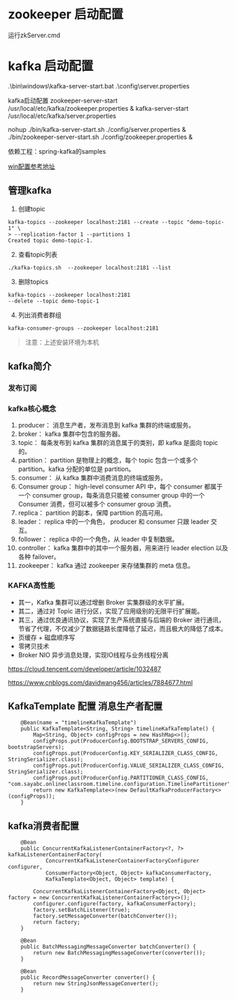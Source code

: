 # zookeeper 启动配置
运行zkServer.cmd
# kafka 启动配置
 .\bin\windows\kafka-server-start.bat .\config\server.properties

kafka启动配置 
zookeeper-server-start /usr/local/etc/kafka/zookeeper.properties & kafka-server-start /usr/local/etc/kafka/server.properties

nohup ./bin/kafka-server-start.sh ./config/server.properties & ./bin/zookeeper-server-start.sh ./config/zookeeper.properties &

依赖工程：spring-kafka的samples

[win配置参考地址](https://www.cnblogs.com/lnice/p/9668750.html)

## 管理kafka
1. 创建topic
````
kafka-topics --zookeeper localhost:2181 --create --topic "demo-topic-1" \
> --replication-factor 1 --partitions 1
Created topic demo-topic-1.
````

2. 查看topic列表

````
./kafka-topics.sh  --zookeeper localhost:2181 --list
````

3. 删除topics

````
kafka-topics --zookeeper localhost:2181 
--delete --topic demo-topic-1
````
4. 列出消费者群组

````
kafka-consumer-groups --zookeeper localhost:2181 

````
> 注意：上述安装环境为本机
## kafka简介

### 发布订阅

### kafka核心概念


1. producer：
消息生产者，发布消息到 kafka 集群的终端或服务。
2. broker：
kafka 集群中包含的服务器。
3. topic：
每条发布到 kafka 集群的消息属于的类别，即 kafka 是面向 topic 的。
4. partition：
partition 是物理上的概念，每个 topic 包含一个或多个 partition。kafka 分配的单位是 partition。
5. consumer：
从 kafka 集群中消费消息的终端或服务。
6. Consumer group：
high-level consumer API 中，每个 consumer 都属于一个 consumer group，每条消息只能被 consumer group 中的一个 Consumer 消费，但可以被多个 consumer group 消费。
7. replica：
partition 的副本，保障 partition 的高可用。
8. leader：
replica 中的一个角色， producer 和 consumer 只跟 leader 交互。
9. follower：
replica 中的一个角色，从 leader 中复制数据。
10. controller：
kafka 集群中的其中一个服务器，用来进行 leader election 以及 各种 failover。
12. zookeeper：
kafka 通过 zookeeper 来存储集群的 meta 信息。


### KAFKA高性能
- 其一，Kafka 集群可以通过增删 Broker 实集群级的水平扩展。
- 其二，通过对 Topic 进行分区，实现了应用级别的无限平行扩展能。
- 其三，通过优良通讯协议，实现了生产系统直接与后端的 Broker 进行通讯，节省了代理，不仅减少了数据链路长度降低了延迟，而且极大的降低了成本。
- 页缓存 + 磁盘顺序写
- 零拷贝技术
- Broker NIO 异步消息处理，实现IO线程与业务线程分离

https://cloud.tencent.com/developer/article/1032487

https://www.cnblogs.com/davidwang456/articles/7884677.html

## KafkaTemplate 配置 消息生产者配置

````
    @Bean(name = "timelineKafkaTemplate")
    public KafkaTemplate<String, String> timelineKafkaTemplate() {
        Map<String, Object> configProps = new HashMap<>();
        configProps.put(ProducerConfig.BOOTSTRAP_SERVERS_CONFIG, bootstrapServers);
        configProps.put(ProducerConfig.KEY_SERIALIZER_CLASS_CONFIG, StringSerializer.class);
        configProps.put(ProducerConfig.VALUE_SERIALIZER_CLASS_CONFIG, StringSerializer.class);
        configProps.put(ProducerConfig.PARTITIONER_CLASS_CONFIG, "com.sayabc.onlineclassroom.timeline.configuration.TimelinePartitioner");
        return new KafkaTemplate<>(new DefaultKafkaProducerFactory<>(configProps));
    }
````

##  kafka消费者配置

````
    @Bean
    public ConcurrentKafkaListenerContainerFactory<?, ?> kafkaListenerContainerFactory(
            ConcurrentKafkaListenerContainerFactoryConfigurer configurer,
            ConsumerFactory<Object, Object> kafkaConsumerFactory,
            KafkaTemplate<Object, Object> template) {

        ConcurrentKafkaListenerContainerFactory<Object, Object> factory = new ConcurrentKafkaListenerContainerFactory<>();
        configurer.configure(factory, kafkaConsumerFactory);
        factory.setBatchListener(true);
        factory.setMessageConverter(batchConverter());
        return factory;
    }

    @Bean
    public BatchMessagingMessageConverter batchConverter() {
        return new BatchMessagingMessageConverter(converter());
    }

    @Bean
    public RecordMessageConverter converter() {
        return new StringJsonMessageConverter();
    }

````
